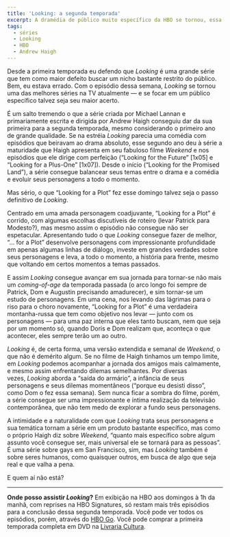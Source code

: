```yaml
---
title: 'Looking: a segunda temporada'
excerpt: A dramédia de público muito específico da HBO se tornou, essa semana, uma das melhores séries no ar atualmente.
tags:
  - séries
  - Looking
  - HBO
  - Andrew Haigh
---
```

Desde a primeira temporada eu defendo que _Looking_ é uma grande série que tem como maior defeito buscar um nicho bastante restrito do público. Bem, eu estava errado. Com o episódio dessa semana, _Looking_ se tornou uma das melhores séries na TV atualmente — e se focar em um público específico talvez seja seu maior acerto.

É um salto tremendo o que a série criada por Michael Lannan e primariamente escrita e dirigida por Andrew Haigh conseguiu dar da sua primeira para a segunda temporada, mesmo considerando o primeiro ano de grande qualidade. Se na estréia _Looking_ parecia uma comédia com episódios que beiravam ao drama absoluto, esse segundo ano deu à série a maturidade que Haigh apresenta em seu fabuloso filme _Weekend_ e nos episódios que ele dirige com perfeição (“Looking for the Future” \[1x05\] e “Looking for a Plus-One” \[1x07\]). Desde o início (“Looking for the Promised Land”), a série consegue balancear seus temas entre o drama e a comédia e evoluir seus personagens a todo o momento.

Mas sério, o que “Looking for a Plot” fez esse domingo talvez seja o passo definitivo de _Looking_.

Centrado em uma amada personagem coadjuvante, “Looking for a Plot” é corrido, com algumas escolhas discutíveis de roteiro (levar Patrick para Modesto?), mas mesmo assim o episódio não consegue não ser espetacular. Apresentando tudo o que _Looking_ consegue fazer de melhor, “… for a Plot” desenvolve personagens com impressionante profundidade em apenas algumas linhas de diálogo, investe em grandes verdades sobre seus personagens e leva, a todo o momento, a história para frente, mesmo que voltando em certos momentos a temas passados.

E assim _Looking_ consegue avançar em sua jornada para tornar-se não mais um _coming-of-age_ da temporada passada (o arco longo foi sempre de Patrick, Dom e Augustin precisando amadurecer), e sim tornar-se um estudo de personagens. Em uma cena, nos levando das lágrimas para o riso para o choro novamente, “Looking for a Plot” é uma verdadeira montanha-russa que tem como objetivo nos levar — junto com os personagens — para uma paz interna que eles tanto buscam, nem que seja por um momento só, quando Doris e Dom realizam que, aconteça o que acontecer, eles sempre terão um ao outro.

_Looking_ é, de certa forma, uma versão extendida e semanal de _Weekend_, o que não é demérito algum. Se no filme de Haigh tinhamos um tempo limite, em _Looking_ podemos acompanhar a jornada dos amigos mais calmamente, e mesmo assim enfrentando dilemas semelhantes. Por diversas vezes, _Looking_ aborda a “saída do armário”, a infância de seus personagens e seus dilemas momentâneos (“porque eu desisti disso”, como Dom o fez essa semana). Sem nunca ficar a sombra do filme, porém, a série consegue ser uma impressionante e íntima realização da televisão contemporânea, que não tem medo de explorar a fundo seus personagens.

A intimidade e a naturalidade com que _Looking_ trata seus personagens e sua temática tornam a série em um produto bastante específico, mas como o próprio Haigh diz sobre _Weekend_, “quanto mais específico sobre algum assunto você consegue ser, mais universal ele se tornará para as pessoas”. É uma série sobre gays em San Francisco, sim, mas _Looking_ também é sobre seres humanos, como quaisquer outros, em busca de algo que seja real e que valha a pena.

E quem aí não está?

---

**Onde posso assistir _Looking_?** Em exibição na HBO aos domingos à 1h da manhã, com reprises na HBO Signatures, só restam mais três episódios para a conclusão dessa segunda temporada. Você pode ver todos os episódios, porém, através do [HBO Go](http://www.hbogo.com.br/). Você pode comprar a primeira temporada completa em DVD na [Livraria Cultura](http://oferta.vc/6xAx).
